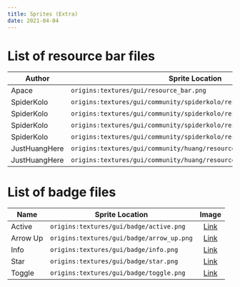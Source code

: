 ```yaml
---
title: Sprites (Extra)
date: 2021-04-04
---
```


# List of resource bar files

Author | Sprite Location | Image
-------|-----------------|:-----:
Apace | `origins:textures/gui/resource_bar.png` | [Link](https://github.com/apace100/origins-fabric/blob/master/src/main/resources/assets/origins/textures/gui/resource_bar.png)
SpiderKolo | `origins:textures/gui/community/spiderkolo/resource_bar_01.png` | [Link](https://github.com/apace100/origins-fabric/blob/master/src/main/resources/assets/origins/textures/gui/community/spiderkolo/resource_bar_01.png)
SpiderKolo | `origins:textures/gui/community/spiderkolo/resource_bar_02.png` | [Link](https://github.com/apace100/origins-fabric/blob/master/src/main/resources/assets/origins/textures/gui/community/spiderkolo/resource_bar_02.png)
SpiderKolo | `origins:textures/gui/community/spiderkolo/resource_bar_03.png` | [Link](https://github.com/apace100/origins-fabric/blob/master/src/main/resources/assets/origins/textures/gui/community/spiderkolo/resource_bar_03.png)
SpiderKolo | `origins:textures/gui/community/spiderkolo/resource_bar_points_01.png` | [Link](https://github.com/apace100/origins-fabric/blob/master/src/main/resources/assets/origins/textures/gui/community/spiderkolo/resource_bar_points_01.png)
JustHuangHere | `origins:textures/gui/community/huang/resource_bar_01.png` | [Link](https://github.com/apace100/origins-fabric/blob/1.17/src/main/resources/assets/origins/textures/gui/community/huang/resource_bar_01.png)
JustHuangHere | `origins:textures/gui/community/huang/resource_bar_02.png` | [Link](https://github.com/apace100/origins-fabric/blob/1.17/src/main/resources/assets/origins/textures/gui/community/huang/resource_bar_02.png)

# List of badge files

Name | Sprite Location | Image
-------|-----------------|:-----:
Active | `origins:textures/gui/badge/active.png` | [Link](https://github.com/apace100/origins-fabric/blob/1.17/src/main/resources/assets/origins/textures/gui/badge/active.png)
Arrow Up | `origins:textures/gui/badge/arrow_up.png` | [Link](https://github.com/apace100/origins-fabric/blob/1.17/src/main/resources/assets/origins/textures/gui/badge/arrow_up.png)
Info | `origins:textures/gui/badge/info.png` | [Link](https://github.com/apace100/origins-fabric/blob/1.17/src/main/resources/assets/origins/textures/gui/badge/info.png)
Star | `origins:textures/gui/badge/star.png` | [Link](https://github.com/apace100/origins-fabric/blob/1.17/src/main/resources/assets/origins/textures/gui/badge/star.png)
Toggle | `origins:textures/gui/badge/toggle.png` | [Link](https://github.com/apace100/origins-fabric/blob/1.17/src/main/resources/assets/origins/textures/gui/badge/toggle.png)
